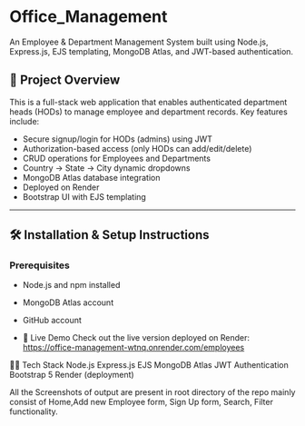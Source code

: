 # Office_Management
An Employee & Department Management System built using Node.js, Express.js, EJS templating, MongoDB Atlas, and JWT-based authentication.

## 🚀 Project Overview
This is a full-stack web application that enables authenticated department heads (HODs) to manage employee and department records. Key features include:

- Secure signup/login for HODs (admins) using JWT
- Authorization-based access (only HODs can add/edit/delete)
- CRUD operations for Employees and Departments
- Country → State → City dynamic dropdowns
- MongoDB Atlas database integration
- Deployed on Render
- Bootstrap UI with EJS templating

---

## 🛠️ Installation & Setup Instructions

### Prerequisites
- Node.js and npm installed
- MongoDB Atlas account
- GitHub account

- 🔗 Live Demo
Check out the live version deployed on Render:
https://office-management-wtnq.onrender.com/employees

👨‍💻 Tech Stack
Node.js
Express.js
EJS
MongoDB Atlas
JWT Authentication
Bootstrap 5
Render (deployment)

All the Screenshots of output are present in root directory of the repo mainly consist of Home,Add new Employee form, Sign Up form, Search, Filter functionality.



